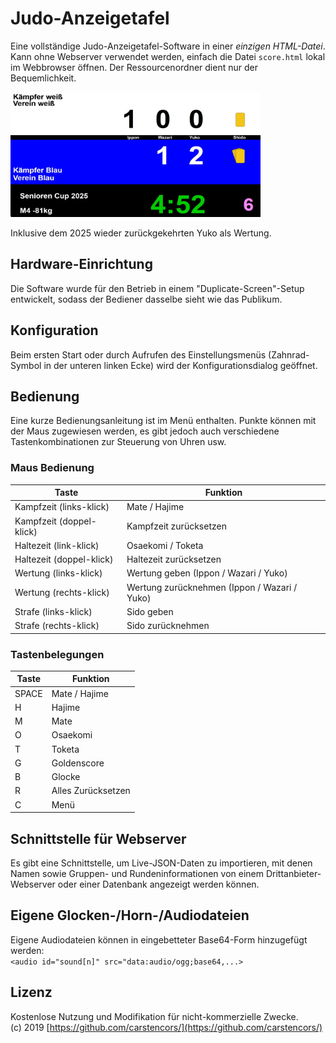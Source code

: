 # Judo-Anzeigetafel

Eine vollständige Judo-Anzeigetafel-Software in einer *einzigen HTML-Datei*.  
Kann ohne Webserver verwendet werden, einfach die Datei `score.html` lokal im Webbrowser öffnen. Der Ressourcenordner dient nur der Bequemlichkeit.

<img src="screenshot.jpg?raw=true" alt="Beispielansicht" width="400" height="200" />

Inklusive dem 2025 wieder zurückgekehrten Yuko als Wertung.

## Hardware-Einrichtung
Die Software wurde für den Betrieb in einem "Duplicate-Screen"-Setup entwickelt, sodass der Bediener dasselbe sieht wie das Publikum.

## Konfiguration
Beim ersten Start oder durch Aufrufen des Einstellungsmenüs (Zahnrad-Symbol in der unteren linken Ecke) wird der Konfigurationsdialog geöffnet.

## Bedienung
Eine kurze Bedienungsanleitung ist im Menü enthalten. Punkte können mit der Maus zugewiesen werden, es gibt jedoch auch verschiedene Tastenkombinationen zur Steuerung von Uhren usw.

### Maus Bedienung

| Taste  | Funktion              |
|--------|-----------------------|
| Kampfzeit (links-klick)  | Mate / Hajime         |
| Kampfzeit (doppel-klick)  | Kampfzeit zurücksetzen         |
| Haltezeit (link-klick) | Osaekomi / Toketa |
| Haltezeit (doppel-klick) | Haltezeit zurücksetzen |
| Wertung (links-klick) | Wertung geben (Ippon / Wazari / Yuko) |
| Wertung (rechts-klick) | Wertung zurücknehmen (Ippon / Wazari / Yuko) |
| Strafe (links-klick) | Sido geben |
| Strafe (rechts-klick) | Sido zurücknehmen |

### Tastenbelegungen

| Taste  | Funktion              |
|--------|-----------------------|
| SPACE  | Mate / Hajime         |
| H      | Hajime               |
| M      | Mate                 |
| O      | Osaekomi             |
| T      | Toketa               |
| G      | Goldenscore          |
| B      | Glocke               |
| R      | Alles Zurücksetzen   |
| C      | Menü                 |

## Schnittstelle für Webserver
Es gibt eine Schnittstelle, um Live-JSON-Daten zu importieren, mit denen Namen sowie Gruppen- und Rundeninformationen von einem Drittanbieter-Webserver oder einer Datenbank angezeigt werden können.

## Eigene Glocken-/Horn-/Audiodateien
Eigene Audiodateien können in eingebetteter Base64-Form hinzugefügt werden:  
`<audio id="sound[n]" src="data:audio/ogg;base64,...>`

## Lizenz
Kostenlose Nutzung und Modifikation für nicht-kommerzielle Zwecke.  
(c) 2019 [https://github.com/carstencors/](https://github.com/carstencors/)

